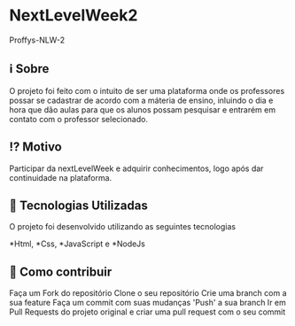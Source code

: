 # NextLevelWeek2


Proffys-NLW-2

## ℹ️ Sobre
O projeto foi feito com o intuito de ser uma plataforma onde os professores possar se cadastrar de acordo com a máteria de ensino, inluindo o dia e hora que dão aulas para que os alunos possam pesquisar e entrarém em contato com o professor selecionado.

## ⁉️ Motivo

Participar da nextLevelWeek e adquirir conhecimentos, logo após dar continuidade na plataforma.

## 🚀 Tecnologias Utilizadas

O projeto foi desenvolvido utilizando as seguintes tecnologias

*Html,
*Css,
*JavaScript e
*NodeJs

## 🔗 Como contribuir

Faça um Fork do repositório
Clone o seu repositório
Crie uma branch com a sua feature
Faça um commit com suas mudanças
'Push' a sua branch
Ir em Pull Requests do projeto original e criar uma pull request com o seu commit
